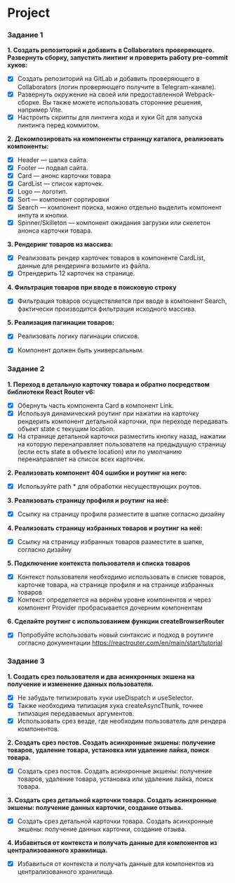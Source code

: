 # Project

### Задание 1

**1. Создать репозиторий и добавить в Collaborators проверяющего. Развернуть
  сборку, запустить линтинг и проверить работу pre-commit хуков:**

   - [x] Создать репозиторий на GitLab и добавить проверяющего в Collaborators
     (логин проверяющего получите в Telegram-канале).
   - [x] Развернуть окружение на своей или предоставленной Webpack-сборке. Вы
     также можете использовать сторонние решения, например Vite.
   - [x] Настроить скрипты для линтинга кода и хуки Git для запуска линтинга
     перед коммитом.

**2. Декомпозировать на компоненты страницу каталога, реализовать компоненты:**

   - [x] Header — шапка сайта.
   - [x] Footer — подвал сайта.
   - [x] Card — анонс карточки товара
   - [x] CardList — список карточек.
   - [x] Logo — логотип.
   - [x] Sort — компонент сортировки
   - [x] Search — компонент поиска, можно отдельно выделить компонент инпута
     и кнопки.
   - [x] Spinner/Skilleton — компонент ожидания загрузки или скелетон анонса
     карточки товара.

**3. Рендеринг товаров из массива:**

   - [x] Реализовать рендер карточек товаров в компоненте CardList, данные для
     рендеринга возьмите из файла.
   - [x] Отрендерить 12 карточек на странице.

**4. Фильтрация товаров при вводе в поисковую строку**

  - [x] Фильтрация товаров осуществляется при вводе в компонент Search,
    фактически производится фильтрация исходного массива.

**5. Реализация пагинации товаров:**

- [x] Реализовать логику пагинации списков.
- [x] Компонент должен быть универсальным.


### Задание 2

**1. Переход в детальную карточку товара и обратно посредством библиотеки
React Router v6:**

- [x] Обернуть часть компонента Card в компонент Link.
- [x] Используя динамический роутинг при нажатии на карточку рендерить
  компонент детальной карточки, при переходе передавать объект state с
  текущим location.
- [x] На странице детальной карточки разместить кнопку назад, нажатии на
  которую перенаправляет пользователя на предыдущую страницу (если
  есть state в объекте location) или по умолчанию перенаправляет на список
  всех карточек.

**2. Реализовать компонент 404 ошибки и роутинг на него:**

- [x] Используйте path * для обработки несуществующих роутов.

**3. Реализовать страницу профиля и роутинг на неё:**

- [x] Ссылку на страницу профиля разместите в шапке согласно дизайну

**4. Реализовать страницу избранных товаров и роутинг на неё:**

- [x] Ссылку на страницу избранных товаров разместите в шапке, согласно
  дизайну

**5. Подключение контекста пользователя и списка товаров**

- [x] Контекст пользователя необходимо использовать в списке товаров,
  карточке товара, на странице профиля и на странице избранных товаров
- [x] Контекст определяется на вернём уровне компонентов и через компонент
  Provider пробрасывается дочерним компонентам

**6. Сделайте роутинг с использованием функции createBrowserRouter**

- [x] Попробуйте использовать новый синтаксис и подход в роутинге согласно
  документации https://reactrouter.com/en/main/start/tutorial

### Задание 3

**1. Создать срез пользователя и два асинхронных экшена на получение и
изменение данных пользователя.**

- [x] Не забудьте типизировать хуки useDispatch и useSelector.
- [x] Также необходима типизация хука createAsyncThunk, точнее типизация
  передаваемых аргументов.
- [x] Использовать срез везде, где необходим пользователь для рендера
  компонентов.

**2. Создать срез постов. Создать асинхронные экшены: получение товаров,
удаление товара, установка или удаление лайка, поиск товара.**

- [x] Создать срез постов. Создать асинхронные экшены: получение товаров,
  удаление товара, установка или удаление лайка, поиск товара.

**3. Создать срез детальной карточки товара. Создать асинхронные экшены:
получение данных карточки, создание отзыва.**

- [x] Создать срез детальной карточки товара. Создать асинхронные экшены:
  получение данных карточки, создание отзыва.

**4. Избавиться от контекста и получать данные для компонентов из
централизованного хранилища.**

- [x] Избавиться от контекста и получать данные для компонентов из
  централизованного хранилища.